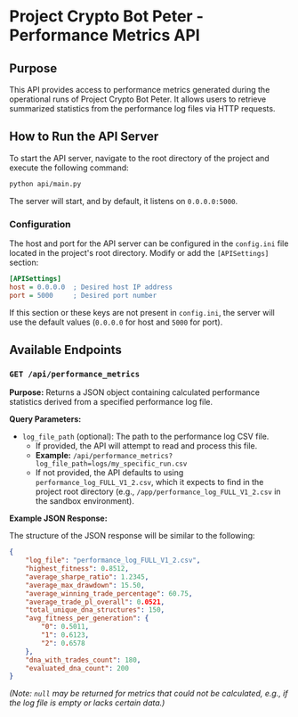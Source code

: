 # Project Crypto Bot Peter - Performance Metrics API

## Purpose

This API provides access to performance metrics generated during the operational runs of Project Crypto Bot Peter. It allows users to retrieve summarized statistics from the performance log files via HTTP requests.

## How to Run the API Server

To start the API server, navigate to the root directory of the project and execute the following command:

```bash
python api/main.py
```

The server will start, and by default, it listens on `0.0.0.0:5000`.

### Configuration

The host and port for the API server can be configured in the `config.ini` file located in the project's root directory. Modify or add the `[APISettings]` section:

```ini
[APISettings]
host = 0.0.0.0  ; Desired host IP address
port = 5000     ; Desired port number
```

If this section or these keys are not present in `config.ini`, the server will use the default values (`0.0.0.0` for host and `5000` for port).

## Available Endpoints

### `GET /api/performance_metrics`

**Purpose:** Returns a JSON object containing calculated performance statistics derived from a specified performance log file.

**Query Parameters:**

*   `log_file_path` (optional): The path to the performance log CSV file.
    *   If provided, the API will attempt to read and process this file.
    *   **Example:** `/api/performance_metrics?log_file_path=logs/my_specific_run.csv`
    *   If not provided, the API defaults to using `performance_log_FULL_V1_2.csv`, which it expects to find in the project root directory (e.g., `/app/performance_log_FULL_V1_2.csv` in the sandbox environment).

**Example JSON Response:**

The structure of the JSON response will be similar to the following:

```json
{
    "log_file": "performance_log_FULL_V1_2.csv",
    "highest_fitness": 0.8512,
    "average_sharpe_ratio": 1.2345,
    "average_max_drawdown": 15.50,
    "average_winning_trade_percentage": 60.75,
    "average_trade_pl_overall": 0.0521,
    "total_unique_dna_structures": 150,
    "avg_fitness_per_generation": {
        "0": 0.5011,
        "1": 0.6123,
        "2": 0.6578
    },
    "dna_with_trades_count": 180,
    "evaluated_dna_count": 200
}
```
*(Note: `null` may be returned for metrics that could not be calculated, e.g., if the log file is empty or lacks certain data.)*
